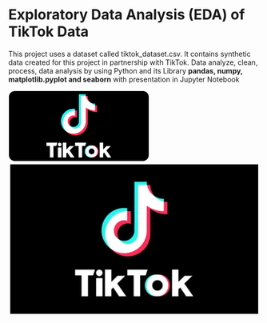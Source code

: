 # Exploratory Data Analysis (EDA) of TikTok Data

This project uses a dataset called tiktok_dataset.csv. It contains synthetic data created for this project in partnership with TikTok. Data analyze, clean, process, data analysis by using Python and its Library **pandas, numpy, matplotlib.pyplot and seaborn** with presentation in Jupyter Notebook


![tiktok1](https://github.com/nihalshaikh-analyst/TikTok-Data-Understanding-and-Analysis/blob/main/tiktok1.png)
![tiktok](https://github.com/nihalshaikh-analyst/TikTok-Data-Understanding-and-Analysis/blob/main/tIktok.png)

